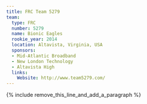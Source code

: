 ```yaml
---
title: FRC Team 5279
team:
  type: FRC
  number: 5279
  name: Bionic Eagles
  rookie_year: 2014
  location: Altavista, Virginia, USA
  sponsors:
  - Mid-Atlantic Broadband
  - New London Technology
  - Altavista High
  links:
    Website: http://www.team5279.com/
---
```


{% include remove_this_line_and_add_a_paragraph %}